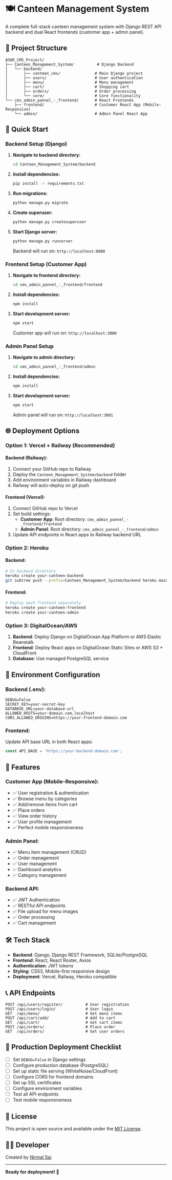 # 🍽️ Canteen Management System

A complete full-stack canteen management system with Django REST API backend and dual React frontends (customer app + admin panel).

## 📁 Project Structure

```
ASAR_CMS_Project/
├── Canteen_Management_System/          # Django Backend
│   └── backend/
│       ├── canteen_cms/               # Main Django project
│       ├── users/                     # User authentication
│       ├── menu/                      # Menu management
│       ├── cart/                      # Shopping cart
│       ├── orders/                    # Order processing
│       └── core/                      # Core functionality
└── cms_admin_pannel_-_frontend/       # React Frontends
    ├── frontend/                      # Customer React App (Mobile-Responsive)
    └── admin/                         # Admin Panel React App
```

## 🚀 Quick Start

### Backend Setup (Django)

1. **Navigate to backend directory:**
   ```bash
   cd Canteen_Management_System/backend
   ```

2. **Install dependencies:**
   ```bash
   pip install -r requirements.txt
   ```

3. **Run migrations:**
   ```bash
   python manage.py migrate
   ```

4. **Create superuser:**
   ```bash
   python manage.py createsuperuser
   ```

5. **Start Django server:**
   ```bash
   python manage.py runserver
   ```
   Backend will run on: `http://localhost:8000`

### Frontend Setup (Customer App)

1. **Navigate to frontend directory:**
   ```bash
   cd cms_admin_pannel_-_frontend/frontend
   ```

2. **Install dependencies:**
   ```bash
   npm install
   ```

3. **Start development server:**
   ```bash
   npm start
   ```
   Customer app will run on: `http://localhost:3000`

### Admin Panel Setup

1. **Navigate to admin directory:**
   ```bash
   cd cms_admin_pannel_-_frontend/admin
   ```

2. **Install dependencies:**
   ```bash
   npm install
   ```

3. **Start development server:**
   ```bash
   npm start
   ```
   Admin panel will run on: `http://localhost:3001`

## 🌐 Deployment Options

### Option 1: Vercel + Railway (Recommended)

#### Backend (Railway):
1. Connect your GitHub repo to Railway
2. Deploy the `Canteen_Management_System/backend` folder
3. Add environment variables in Railway dashboard
4. Railway will auto-deploy on git push

#### Frontend (Vercel):
1. Connect GitHub repo to Vercel
2. Set build settings:
   - **Customer App**: Root directory: `cms_admin_pannel_-_frontend/frontend`
   - **Admin Panel**: Root directory: `cms_admin_pannel_-_frontend/admin`
3. Update API endpoints in React apps to Railway backend URL

### Option 2: Heroku

#### Backend:
```bash
# In backend directory
heroku create your-canteen-backend
git subtree push --prefix=Canteen_Management_System/backend heroku main
```

#### Frontend:
```bash
# Deploy each frontend separately
heroku create your-canteen-frontend
heroku create your-canteen-admin
```

### Option 3: DigitalOcean/AWS

1. **Backend**: Deploy Django on DigitalOcean App Platform or AWS Elastic Beanstalk
2. **Frontend**: Deploy React apps on DigitalOcean Static Sites or AWS S3 + CloudFront
3. **Database**: Use managed PostgreSQL service

## 🔧 Environment Configuration

### Backend (.env):
```env
DEBUG=False
SECRET_KEY=your-secret-key
DATABASE_URL=your-database-url
ALLOWED_HOSTS=your-domain.com,localhost
CORS_ALLOWED_ORIGINS=https://your-frontend-domain.com
```

### Frontend:
Update API base URL in both React apps:
```javascript
const API_BASE = 'https://your-backend-domain.com';
```

## 📱 Features

### Customer App (Mobile-Responsive):
- ✅ User registration & authentication
- ✅ Browse menu by categories
- ✅ Add/remove items from cart
- ✅ Place orders
- ✅ View order history
- ✅ User profile management
- ✅ Perfect mobile responsiveness

### Admin Panel:
- ✅ Menu item management (CRUD)
- ✅ Order management
- ✅ User management
- ✅ Dashboard analytics
- ✅ Category management

### Backend API:
- ✅ JWT Authentication
- ✅ RESTful API endpoints
- ✅ File upload for menu images
- ✅ Order processing
- ✅ Cart management

## 🛠️ Tech Stack

- **Backend**: Django, Django REST Framework, SQLite/PostgreSQL
- **Frontend**: React, React Router, Axios
- **Authentication**: JWT tokens
- **Styling**: CSS3, Mobile-first responsive design
- **Deployment**: Vercel, Railway, Heroku compatible

## 📞 API Endpoints

```
POST /api/users/register/          # User registration
POST /api/users/login/             # User login
GET  /api/menu/                    # Get menu items
POST /api/cart/add/                # Add to cart
GET  /api/cart/                    # Get cart items
POST /api/orders/                  # Place order
GET  /api/orders/                  # Get user orders
```

## 🚀 Production Deployment Checklist

- [ ] Set `DEBUG=False` in Django settings
- [ ] Configure production database (PostgreSQL)
- [ ] Set up static file serving (WhiteNoise/CloudFront)
- [ ] Configure CORS for frontend domains
- [ ] Set up SSL certificates
- [ ] Configure environment variables
- [ ] Test all API endpoints
- [ ] Test mobile responsiveness

## 📄 License

This project is open source and available under the [MIT License](LICENSE).

## 👨‍💻 Developer

Created by [Nirmal Sai](https://github.com/nirmalsai021)

---

**Ready for deployment! 🚀**